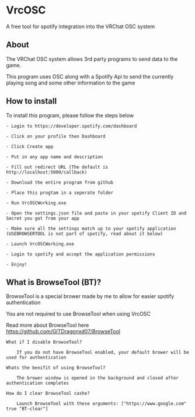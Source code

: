 
# VrcOSC

A free tool for spotify integration into the VRChat OSC system

## About
The VRChat OSC system allows 3rd party programs to send data to the game.

This program uses OSC along with a Spotify Api to send the currently playing song and some other information to the game
## How to install

To install this program, please follow the steps below

```
- Login to https://developer.spotify.com/dashboard

- Click on your profile then Dashboard

- Click Create app

- Put in any app name and description

- Fill out redirect URL (The default is http://localhost:5000/callback)

- Download the entire program from github

- Place this progtam in a seperate folder

- Run VrcOSCWorking.exe

- Open the settings.json file and paste in your spotify Client ID and Secret you got from your app

- Make sure all the settings match up to your spotify application (USEBROWSERTOOL is not part of spotify, read about it below)

- Launch VrcOSCWorking.exe

- Login to spotify and accept the application permissions

- Enjoy!
```
## What is BrowseTool (BT)?

BrowseTool is a special brower made by me to allow for easier spotify authentication

You are not required to use BrowseTool when using VrcOSC

Read more about BrowseTool here 
    https://github.com/GITDragonxd07/BrowseTool
```
What if I disable BrowseTool?

    If you do not have BrowseTool enabled, your default brower will be used for authentication

Whats the benifit of using BrowseTool?

    The brower window is opened in the background and closed after authentication completes

How do I clear BrowseTool cashe?

    Launch BrowseTool with these arguments: ["https://www.google.com" true "BT-clear"]
```
